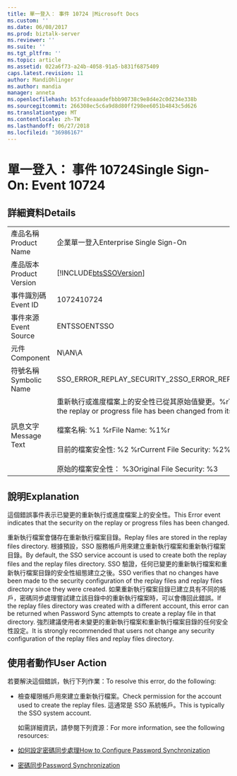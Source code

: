 ```yaml
---
title: 單一登入： 事件 10724 |Microsoft Docs
ms.custom: ''
ms.date: 06/08/2017
ms.prod: biztalk-server
ms.reviewer: ''
ms.suite: ''
ms.tgt_pltfrm: ''
ms.topic: article
ms.assetid: 022a6f73-a24b-4058-91a5-b831f6875409
caps.latest.revision: 11
author: MandiOhlinger
ms.author: mandia
manager: anneta
ms.openlocfilehash: b53fcdeaaadefbbb90738c9e8d4e2c0d234e338b
ms.sourcegitcommit: 266308ec5c6a9d8d80ff298ee6051b4843c5d626
ms.translationtype: MT
ms.contentlocale: zh-TW
ms.lasthandoff: 06/27/2018
ms.locfileid: "36986167"
---
```

# <a name="single-sign-on-event-10724"></a><span data-ttu-id="76d8c-102">單一登入： 事件 10724</span><span class="sxs-lookup"><span data-stu-id="76d8c-102">Single Sign-On: Event 10724</span></span>
## <a name="details"></a><span data-ttu-id="76d8c-103">詳細資料</span><span class="sxs-lookup"><span data-stu-id="76d8c-103">Details</span></span>  

|                 |                                                                                                                                                                                                    |
|-----------------|----------------------------------------------------------------------------------------------------------------------------------------------------------------------------------------------------|
|  <span data-ttu-id="76d8c-104">產品名稱</span><span class="sxs-lookup"><span data-stu-id="76d8c-104">Product Name</span></span>   |                                                                                     <span data-ttu-id="76d8c-105">企業單一登入</span><span class="sxs-lookup"><span data-stu-id="76d8c-105">Enterprise Single Sign-On</span></span>                                                                                      |
| <span data-ttu-id="76d8c-106">產品版本</span><span class="sxs-lookup"><span data-stu-id="76d8c-106">Product Version</span></span> |                                                                     [!INCLUDE[btsSSOVersion](../includes/btsssoversion-md.md)]                                                                     |
|    <span data-ttu-id="76d8c-107">事件識別碼</span><span class="sxs-lookup"><span data-stu-id="76d8c-107">Event ID</span></span>     |                                                                                               <span data-ttu-id="76d8c-108">10724</span><span class="sxs-lookup"><span data-stu-id="76d8c-108">10724</span></span>                                                                                                |
|  <span data-ttu-id="76d8c-109">事件來源</span><span class="sxs-lookup"><span data-stu-id="76d8c-109">Event Source</span></span>   |                                                                                               <span data-ttu-id="76d8c-110">ENTSSO</span><span class="sxs-lookup"><span data-stu-id="76d8c-110">ENTSSO</span></span>                                                                                               |
|    <span data-ttu-id="76d8c-111">元件</span><span class="sxs-lookup"><span data-stu-id="76d8c-111">Component</span></span>    |                                                                                                <span data-ttu-id="76d8c-112">N\A</span><span class="sxs-lookup"><span data-stu-id="76d8c-112">N\A</span></span>                                                                                                 |
|  <span data-ttu-id="76d8c-113">符號名稱</span><span class="sxs-lookup"><span data-stu-id="76d8c-113">Symbolic Name</span></span>  |                                                                                    <span data-ttu-id="76d8c-114">SSO_ERROR_REPLAY_SECURITY_2</span><span class="sxs-lookup"><span data-stu-id="76d8c-114">SSO_ERROR_REPLAY_SECURITY_2</span></span>                                                                                     |
|  <span data-ttu-id="76d8c-115">訊息文字</span><span class="sxs-lookup"><span data-stu-id="76d8c-115">Message Text</span></span>   | <span data-ttu-id="76d8c-116">重新執行或進度檔案上的安全性已從其原始值變更。%r</span><span class="sxs-lookup"><span data-stu-id="76d8c-116">The security on the replay or progress file has been changed from its original value.%r</span></span><br /><br /> <span data-ttu-id="76d8c-117">檔案名稱: %1 %r</span><span class="sxs-lookup"><span data-stu-id="76d8c-117">File Name: %1%r</span></span><br /><br /> <span data-ttu-id="76d8c-118">目前的檔案安全性: %2 %r</span><span class="sxs-lookup"><span data-stu-id="76d8c-118">Current File Security: %2%r</span></span><br /><br /> <span data-ttu-id="76d8c-119">原始的檔案安全性： %3</span><span class="sxs-lookup"><span data-stu-id="76d8c-119">Original File Security: %3</span></span> |

## <a name="explanation"></a><span data-ttu-id="76d8c-120">說明</span><span class="sxs-lookup"><span data-stu-id="76d8c-120">Explanation</span></span>  
 <span data-ttu-id="76d8c-121">這個錯誤事件表示已變更的重新執行或進度檔案上的安全性。</span><span class="sxs-lookup"><span data-stu-id="76d8c-121">This Error event indicates that the security on the replay or progress files has been changed.</span></span>  

 <span data-ttu-id="76d8c-122">重新執行檔案會儲存在重新執行檔案目錄。</span><span class="sxs-lookup"><span data-stu-id="76d8c-122">Replay files are stored in the replay files directory.</span></span> <span data-ttu-id="76d8c-123">根據預設，SSO 服務帳戶用來建立重新執行檔案和重新執行檔案目錄。</span><span class="sxs-lookup"><span data-stu-id="76d8c-123">By default, the SSO service account is used to create both the replay files and the replay files directory.</span></span> <span data-ttu-id="76d8c-124">SSO 驗證，任何已變更的重新執行檔案和重新執行檔案目錄的安全性組態建立之後。</span><span class="sxs-lookup"><span data-stu-id="76d8c-124">SSO verifies that no changes have been made to the security configuration of the replay files and replay files directory since they were created.</span></span> <span data-ttu-id="76d8c-125">如果重新執行檔案目錄已建立具有不同的帳戶，密碼同步處理嘗試建立該目錄中的重新執行檔案時，可以會傳回此錯誤。</span><span class="sxs-lookup"><span data-stu-id="76d8c-125">If the replay files directory was created with a different account, this error can be returned when Password Sync attempts to create a replay file in that directory.</span></span> <span data-ttu-id="76d8c-126">強烈建議使用者未變更的重新執行檔案和重新執行檔案目錄的任何安全性設定。</span><span class="sxs-lookup"><span data-stu-id="76d8c-126">It is strongly recommended that users not change any security configuration of the replay files and replay files directory.</span></span>  

## <a name="user-action"></a><span data-ttu-id="76d8c-127">使用者動作</span><span class="sxs-lookup"><span data-stu-id="76d8c-127">User Action</span></span>  
 <span data-ttu-id="76d8c-128">若要解決這個錯誤，執行下列作業：</span><span class="sxs-lookup"><span data-stu-id="76d8c-128">To resolve this error, do the following:</span></span>  

- <span data-ttu-id="76d8c-129">檢查權限帳戶用來建立重新執行檔案。</span><span class="sxs-lookup"><span data-stu-id="76d8c-129">Check permission for the account used to create the replay files.</span></span> <span data-ttu-id="76d8c-130">這通常是 SSO 系統帳戶。</span><span class="sxs-lookup"><span data-stu-id="76d8c-130">This is typically the SSO system account.</span></span>  

  <span data-ttu-id="76d8c-131">如需詳細資訊，請參閱下列資源：</span><span class="sxs-lookup"><span data-stu-id="76d8c-131">For more information, see the following resources:</span></span>  

- [<span data-ttu-id="76d8c-132">如何設定密碼同步處理</span><span class="sxs-lookup"><span data-stu-id="76d8c-132">How to Configure Password Synchronization</span></span>](../core/how-to-configure-password-synchronization.md)  

- [<span data-ttu-id="76d8c-133">密碼同步</span><span class="sxs-lookup"><span data-stu-id="76d8c-133">Password Synchronization</span></span>](../core/password-synchronization2.md)
